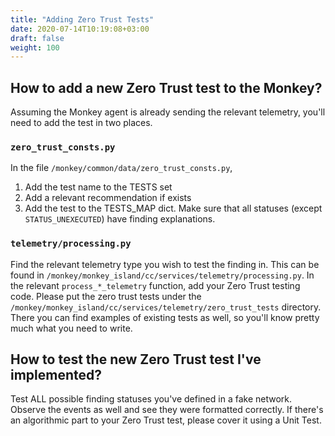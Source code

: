 ```yaml
---
title: "Adding Zero Trust Tests"
date: 2020-07-14T10:19:08+03:00
draft: false
weight: 100
---
```


## How to add a new Zero Trust test to the Monkey?

Assuming the Monkey agent is already sending the relevant telemetry, you'll need to add the test in two places.

### `zero_trust_consts.py`

In the file `/monkey/common/data/zero_trust_consts.py`,

1. Add the test name to the TESTS set
2. Add a relevant recommendation if exists
3. Add the test to the TESTS_MAP dict. Make sure that all statuses (except `STATUS_UNEXECUTED`) have finding explanations.

### `telemetry/processing.py`

Find the relevant telemetry type you wish to test the finding in. This can be found in `/monkey/monkey_island/cc/services/telemetry/processing.py`. In the relevant `process_*_telemetry` function, add your Zero Trust testing code. Please put the zero trust tests under the `/monkey/monkey_island/cc/services/telemetry/zero_trust_tests` directory. There you can find examples of existing tests as well, so you'll know pretty much what you need to write.

## How to test the new Zero Trust test I've implemented?

Test ALL possible finding statuses you've defined in a fake network. Observe the events as well and see they were formatted correctly. If there's an algorithmic part to your Zero Trust test, please cover it using a Unit Test.
